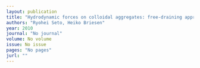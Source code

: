 ```yaml
---
layout: publication
title: "Hydrodynamic forces on colloidal aggregates: free-draining approximation vs. {Stokesian dynamics}"
authors: "Ryohei Seto, Heiko Briesen"
year: 2010
journal: "No journal"
volume: No volume
issue: No issue
pages: "No pages"
jurl: ""
---
```

